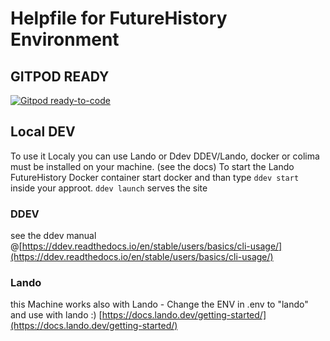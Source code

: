 # Helpfile for FutureHistory  Environment

## GITPOD READY
[![Gitpod ready-to-code](https://img.shields.io/badge/Gitpod-ready--to--code-blue?logo=gitpod)](https://gitpod.io/#https://github.com/bajuku-daniel/D9-gitpod/tree/20221026_ddev_fixXdebugWithExtraHosts)

## Local DEV
To use it Localy you can use Lando or Ddev
DDEV/Lando, docker or colima must be installed on your machine. (see the docs)
To start the Lando FutureHistory Docker container start docker and than type ``ddev start`` inside your approot.
``ddev launch`` serves the site

### DDEV
see the ddev manual @[https://ddev.readthedocs.io/en/stable/users/basics/cli-usage/](https://ddev.readthedocs.io/en/stable/users/basics/cli-usage/)

### Lando
this Machine works also with Lando - Change the ENV in .env to "lando" and use with lando :) [https://docs.lando.dev/getting-started/](https://docs.lando.dev/getting-started/)

